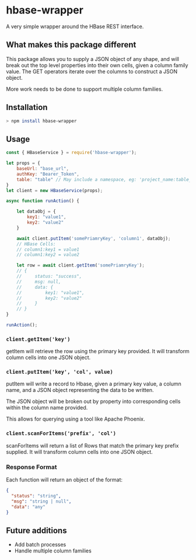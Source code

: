 # hbase-wrapper

A very simple wrapper around the HBase REST interface.

## What makes this package different

This package allows you to supply a JSON object of any shape, and will break out the top level properties into their own cells, given a column family value. The GET operators iterate over the columns to construct a JSON object.

More work needs to be done to support multiple column families.

## Installation

```bash
> npm install hbase-wrapper
```

## Usage

```javascript
const { HBaseService } = require('hbase-wrapper');

let props = {
    baseUrl: "base_url",
    authKey: "Bearer_Token",
    table: "table" // May include a namespace, eg: 'project_name:table_name'
}
let client = new HBaseService(props);

async function runAction() {

    let dataObj = {
        key1: "value1",
        key2: "value2"
    }

    await client.putItem('somePriamryKey', 'column1', dataObj);
    // HBase Cells:
    // column1:key1 = value1
    // column1:key2 = value2

    let row = await client.getItem('somePriamryKey');
    // {
    //     status: "success",
    //     msg: null,
    //     data: {
    //         key1: "value1",
    //         key2: "value2"
    //     }
    // }
}

runAction();
```

### `client.getItem('key')`

getItem will retrieve the row using the primary key provided. It will transform column cells into one JSON object.

### `client.putItem('key', 'col', value)`

putItem will write a record to Hbase, given a primary key value, a column name, and a JSON object representing the data to be written.

The JSON object will be broken out by property into corresponding cells within the column name provided.

This allows for querying using a tool like Apache Phoenix.

### `client.scanForItems('prefix', 'col')`

scanForItems will return a list of Rows that match the primary key prefix supplied. It will transform column cells into one JSON object.

### Response Format

Each function will return an object of the format:

```json
{
  "status": "string",
  "msg": "string | null",
  "data": "any"
}
```

## Future additions

- Add batch processes
- Handle multiple column families
